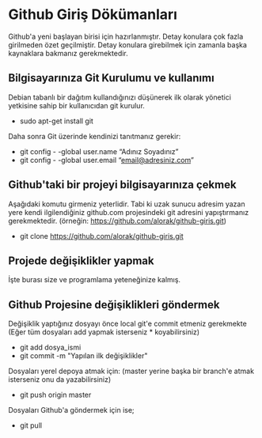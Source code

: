 # Github Giriş Dökümanları
Github'a yeni başlayan birisi için hazırlanmıştır. Detay konulara çok fazla girilmeden özet geçilmiştir. Detay konulara girebilmek için zamanla başka kaynaklara bakmanız gerekmektedir.

## Bilgisayarınıza Git Kurulumu ve kullanımı
Debian tabanlı bir dağıtım kullandığınızı düşünerek ilk olarak yönetici yetkisine sahip bir kullanıcıdan git kurulur.

* sudo apt-get install git

Daha sonra Git üzerinde kendinizi tanıtmanız gerekir:

* git config - -global user.name “Adınız Soyadınız”
* git config - -global user.email “email@adresiniz.com”

## Github'taki bir projeyi bilgisayarınıza çekmek
Aşağıdaki komutu girmeniz yeterlidir. Tabi ki uzak sunucu adresim yazan yere kendi ilgilendiğiniz github.com projesindeki git adresini yapıştırmanız gerekmektedir. (örneğin: https://github.com/alorak/github-giris.git) 

* git clone https://github.com/alorak/github-giris.git

## Projede değişiklikler yapmak
İşte burası size ve programlama yeteneğinize kalmış.

## Github Projesine değişiklikleri göndermek
Değişiklik yaptığınız dosyayı önce local git'e commit etmeniz gerekmekte (Eğer tüm dosyaları add yapmak isterseniz * koyabilirsiniz)

* git add dosya_ismi
* git commit -m "Yapılan ilk değişiklikler"

Dosyaları yerel depoya atmak için: (master yerine başka bir branch'e atmak isterseniz onu da yazabilirsiniz)

* git push origin master

Dosyaları Github'a göndermek için ise;

* git pull



